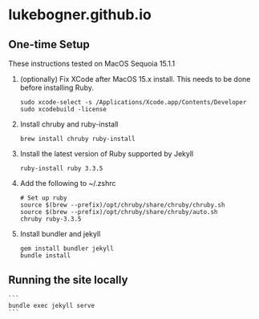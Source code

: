 # lukebogner.github.io


## One-time Setup

These instructions tested on MacOS Sequoia 15.1.1

1. (optionally) Fix XCode after MacOS 15.x install.  This needs to be done before installing Ruby.

	```
	sudo xcode-select -s /Applications/Xcode.app/Contents/Developer
	sudo xcodebuild -license
	```

1. Install chruby and ruby-install

	```
	brew install chruby ruby-install
	```

1. Install the latest version of Ruby supported by Jekyll

	```
	ruby-install ruby 3.3.5

1. Add the following to ~/.zshrc

	```
	# Set up ruby
	source $(brew --prefix)/opt/chruby/share/chruby/chruby.sh
	source $(brew --prefix)/opt/chruby/share/chruby/auto.sh
	chruby ruby-3.3.5
	````

1. Install bundler and jekyll

	```
	gem install bundler jekyll
	bundle install
	```

## Running the site locally

	```
	bundle exec jekyll serve
	```
